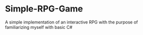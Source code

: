 # Simple-RPG-Game
 A simple implementation of an interactive RPG with the purpose of familiarizing myself with basic C#
